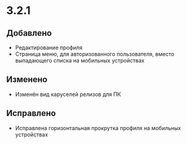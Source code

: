 # 3.2.1

## Добавлено

- Редактирование профиля
- Страница меню, для авторизованного пользователя, вместо выпадающего списка на мобильных устройствах

## Изменено

- Изменён вид каруселей релизов для ПК

## Исправлено

- Исправлена горизонтальная прокрутка профиля на мобильных устройствах
